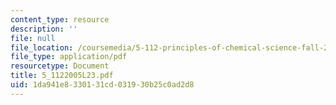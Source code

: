 ```yaml
---
content_type: resource
description: ''
file: null
file_location: /coursemedia/5-112-principles-of-chemical-science-fall-2005/1da941e8330131cd031930b25c0ad2d8_5_1122005L23.pdf
file_type: application/pdf
resourcetype: Document
title: 5_1122005L23.pdf
uid: 1da941e8-3301-31cd-0319-30b25c0ad2d8
---
```

